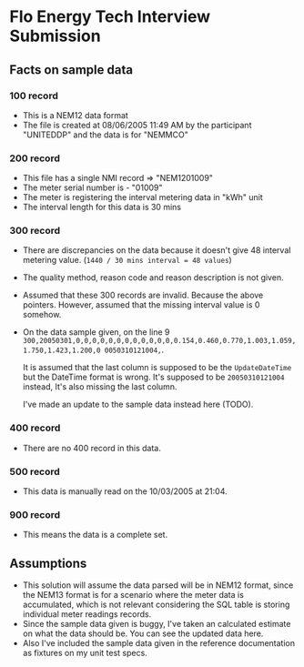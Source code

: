 # Flo Energy Tech Interview Submission

## Facts on sample data

### 100 record

- This is a NEM12 data format
- The file is created at 08/06/2005 11:49 AM by the participant "UNITEDDP" and the data is for "NEMMCO"

### 200 record

- This file has a single NMI record => "NEM1201009"
- The meter serial number is - "01009"
- The meter is registering the interval metering data in "kWh" unit
- The interval length for this data is 30 mins

### 300 record

- There are discrepancies on the data because it doesn't give 48 interval metering value. (`1440 / 30 mins interval = 48 values`)
- The quality method, reason code and reason description is not given.
- Assumed that these 300 records are invalid. Because the above pointers. However, assumed that the missing interval value is 0 somehow.
- On the data sample given, on the line 9
  `300,20050301,0,0,0,0,0,0,0,0,0,0,0,0,0.154,0.460,0.770,1.003,1.059,1.750,1.423,1.200,0 0050310121004,`.

  It is assumed that the last column is supposed to be the `UpdateDateTime` but the DateTime format is wrong. It's supposed to be `20050310121004` instead, It's also missing the last column.

  I've made an update to the sample data instead here (TODO).

### 400 record

- There are no 400 record in this data.

### 500 record

- This data is manually read on the 10/03/2005 at 21:04.

### 900 record

- This means the data is a complete set.

## Assumptions

- This solution will assume the data parsed will be in NEM12 format, since the NEM13 format is for a scenario where the meter data is accumulated, which is not relevant considering the SQL table is storing individual meter readings records.
- Since the sample data given is buggy, I've taken an calculated estimate on what the data should be. You can see the updated data here.
- Also I've included the sample data given in the reference documentation as fixtures on my unit test specs.
